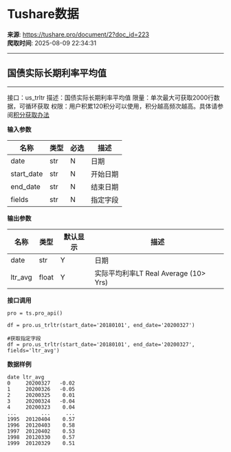 # Tushare数据

**来源**: https://tushare.pro/document/2?doc_id=223  
**爬取时间**: 2025-08-09 22:34:31

---

## 国债实际长期利率平均值

---

接口：us\_trltr
描述：国债实际长期利率平均值
限量：单次最大可获取2000行数据，可循环获取
权限：用户积累120积分可以使用，积分越高频次越高。具体请参阅[积分获取办法](https://tushare.pro/document/1?doc_id=13)

**输入参数**

| 名称 | 类型 | 必选 | 描述 |
| --- | --- | --- | --- |
| date | str | N | 日期 |
| start\_date | str | N | 开始日期 |
| end\_date | str | N | 结束日期 |
| fields | str | N | 指定字段 |

**输出参数**

| 名称 | 类型 | 默认显示 | 描述 |
| --- | --- | --- | --- |
| date | str | Y | 日期 |
| ltr\_avg | float | Y | 实际平均利率LT Real Average (10> Yrs) |

**接口调用**

```
pro = ts.pro_api()

df = pro.us_trltr(start_date='20180101', end_date='20200327')

#获取指定字段
df = pro.us_trltr(start_date='20180101', end_date='20200327', fields='ltr_avg')
```

**数据样例**

```
date ltr_avg
0     20200327   -0.02
1     20200326   -0.05
2     20200325    0.01
3     20200324   -0.04
4     20200323    0.04
...        ...     ...
1995  20120404    0.57
1996  20120403    0.58
1997  20120402    0.53
1998  20120330    0.57
1999  20120329    0.51
```
